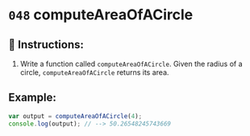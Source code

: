 # `048` computeAreaOfACircle

## 📝 Instructions:

1. Write a function called `computeAreaOfACircle`. Given the radius of a circle, `computeAreaOfACircle` returns its area.

## Example:

```Javascript
var output = computeAreaOfACircle(4);
console.log(output); // --> 50.26548245743669
```
